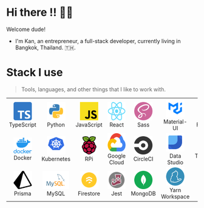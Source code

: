 # Hi there !! 👋🏻

Welcome dude!

- I'm Kan, an entrepreneur, a full-stack developer, currently living in Bangkok, Thailand. 🇹🇭.

# Stack I use
> Tools, languages, and other things that I like to work with.

<table>
  <tr>
    <td align="center" width="96">
      <a href="#">
        <img src="./img/typescript.png" width="48" height="48" alt="TypeScript" />
      </a>
      <br>TypeScript
    </td>
    <td align="center" width="96">
      <a href="#">
        <img src="./img/python.png" width="48" height="48" alt="Python" />
      </a>
      <br>Python
    </td>
    <td align="center" width="96">
      <a href="#">
        <img src="./img/js.png" width="48" height="48" alt="JavaScript" />
      </a>
      <br>JavaScript
    </td>
    <td align="center" width="96">
      <a href="#" >
        <img src="./img/react.png" width="auto" height="48" alt="React" />
      </a>
      <br>React
    </td>
    <td align="center" width="96">
      <a href="#">
        <img src="./img/sass.png" width="48" height="48" alt="Sass" />
      </a>
      <br>Sass
    </td>
    <td align="center" width="96">
      <a href="#">
        <img src="./img/mui.png" width="48" height="48" alt="MUI" />
      </a>
      <br>Material-UI
    </td>
    <td align="center" width="96">
      <a href="#" >
        <img src="./img/firebase.png" width="auto" height="48" alt="Firebase" />
      </a>
      <br>Firebase
    </td>
  </tr>
  <tr>
    <td align="center" width="96"> 
      <a href="#" >
        <img src="./img/docker.webp" width="48" height="auto" alt="Docker" />
      </a>
      <br>Docker
    </td>
    <td align="center" width="96">
      <a href="#" >
        <img src="https://raw.githubusercontent.com/cncf/artwork/master/projects/kubernetes/icon/color/kubernetes-icon-color.svg" width="48" height="48" alt="Kubernetes" />
      </a>
      <br>Kubernetes
    </td>
    <td align="center"  width="96">
      <a href="#">
        <img src="./img/rpi.png" width="auto" height="48" alt="RPi" />
      </a>
      <br>RPi
    </td>
    <td align="center"  width="96">
      <a href="#">
        <img src="./img/gcp.png" width="auto" height="48" alt="Google Cloud" />
      </a>
      <br>Google Cloud
    </td>
    <td align="center"  width="96">
      <a href="#">
        <img src="./img/circleci.png" width="48" height="48" alt="CircleCI" />
      </a>
      <br>CircleCI
    </td>
    <td align="center" width="96">
      <a href="#" >
        <img src="./img/data_studio.png" width="48" height="48" alt="DS" />
      </a>
      <br>Data Studio
    </td>
    <td align="center" width="96">
      <a href="#" >
        <img src="./img/terraform-logo.webp" width="48" height="48" alt="Terraform" />
      </a>
      <br>Terraform (LoL)
    </td>
  </tr>
  <tr>
    <td align="center" width="96">
      <a href="#" >
        <img src="./img/prisma.png" width="48" height="48" alt="Prisma" />
      </a>
      <br>Prisma
    </td>
    <td align="center" width="96">
      <a href="#" >
        <img src="./img/mysql.png" width="auto" height="48" alt="MySQL" />
      </a>
      <br>MySQL
    </td>
    <td align="center" width="96">
      <a href="#" >
        <img src="./img/firestore.png" width="48" height="48" alt="Firestore" />
      </a>
      <br>Firestore
    </td>
    <td align="center" width="96">
      <a href="#" >
        <img src="./img/jest.png" width="48" height="48" alt="Jest" />
      </a>
      <br>Jest
    </td>
    <td align="center" width="96">
      <a href="#" >
        <img src="./img/mongodb.png" width="48" height="48" alt="MongoDB" />
      </a>
      <br>MongoDB
    </td>
    <td align="center" width="96">
      <a href="#" >
        <img src="./img/yarn.png" width="48" height="48" alt="Yarn" />
      </a>
      <br>Yarn Workspace
    </td>
    <td align="center" width="96">
      <a href="#" >
        <img src="./img/next.png" width="48" height="48" alt="Expo" />
      </a>
      <br>NextJS
    </td>
  </tr>
</table>

<!-- ## Open source projects I can share

## Thonglor, Bangkok Vibe

## You can find me more on, -->

